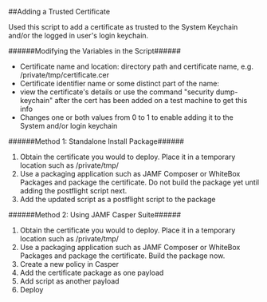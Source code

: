 ##Adding a Trusted Certificate

Used this script to add a certificate as trusted to the System Keychain and/or the logged in user's login keychain.  

######Modifying the Variables in the Script######
- Certificate name and location: directory path and certificate name, e.g. /private/tmp/certificate.cer
- Certificate identifier name or some distinct part of the name:
 - view the certificate's details or use the command "security dump-keychain" after the cert has been added on a test machine to get this info
- Changes one or both values from 0 to 1 to enable adding it to the System and/or login keychain

######Method 1: Standalone Install Package######
1. Obtain the certificate you would to deploy. Place it in a temporary location such as /private/tmp/
2. Use a packaging application such as JAMF Composer or WhiteBox Packages and package the certificate. Do not build the package yet until adding the postflight script next.
3. Add the updated script as a postflight script to the package

######Method 2: Using JAMF Casper Suite######
1. Obtain the certificate you would to deploy. Place it in a temporary location such as /private/tmp/
2. Use a packaging application such as JAMF Composer or WhiteBox Packages and package the certificate. Build the package now.
3. Create a new policy in Casper
4. Add the certificate package as one payload
5. Add script as another payload
6. Deploy